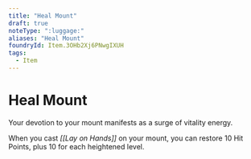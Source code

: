 ```yaml
---
title: "Heal Mount"
draft: true
noteType: ":luggage:"
aliases: "Heal Mount"
foundryId: Item.3OHb2Xj6PNwgIXUH
tags:
  - Item
---
```


# Heal Mount

Your devotion to your mount manifests as a surge of vitality energy.

When you cast _[[Lay on Hands]]_ on your mount, you can restore 10 Hit Points, plus 10 for each heightened level.
